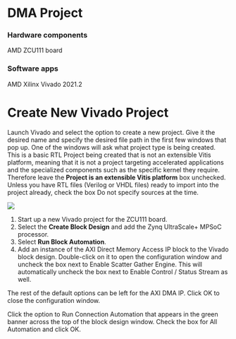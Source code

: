 
# DMA Project

### Hardware components
AMD ZCU111 board

### Software apps
AMD Xilinx Vivado 2021.2

# Create New Vivado Project

Launch Vivado and select the option to create a new project. Give it the desired name and specify the desired file path in the first few windows that pop up. One of the windows will ask what project type is being created. This is a basic RTL Project being created that is not an extensible Vitis platform, meaning that it is not a project targeting accelerated applications and the specialized components such as the specific kernel they require. Therefore leave the **Project is an extensible Vitis platform** box unchecked. Unless you have RTL files (Verilog or VHDL files) ready to import into the project already, check the box Do not specify sources at the time.

![](dma_example/image1.png)

1. Start up a new Vivado project for the ZCU111 board.
2. Select the **Create Block Design** and add the Zynq UltraScale+ MPSoC processor.
3. Select **Run Block Automation**.
4. Add an instance of the AXI Direct Memory Access IP block to the Vivado block design. Double-click on it to open the configuration window and uncheck the box next to Enable Scatter Gather Engine. This will automatically uncheck the box next to Enable Control / Status Stream as well.

  The rest of the default options can be left for the AXI DMA IP. Click OK to close the configuration window.

  Click the option to Run Connection Automation that appears in the green banner across the top of the block design window. Check the box for All Automation and click OK.
